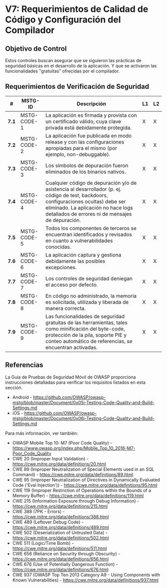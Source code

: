 # V7: Requerimientos de Calidad de Código y Configuración del Compilador

## Objetivo de Control

Estos controles buscan asegurar que se siguieron las prácticas de seguridad básicas en el desarrollo de la aplicación. Y que se activaron las funcionalidades "gratuitas" ofrecidas por el compilador.

## Requerimientos de Verificación de Seguridad

| # | MSTG-ID | Descripción | L1 | L2 |
| -- | -------- | ---------------------- | - | - |
| **7.1** | MSTG-CODE-1 | La aplicación es firmada y provista con un certificado válido, cuya clave privada está debidamente protegida. | X | X |
| **7.2** | MSTG-CODE-2 | La aplicación fue publicada en modo release y con las configuraciones apropiadas para el mismo (por ejemplo, non-debuggable). | X | X |
| **7.3** | MSTG-CODE-3 | Los símbolos de depuración fueron eliminados de los binarios nativos. | X | X |
| **7.4** | MSTG-CODE-4 | Cualquier código de depuración y/o de asistencia al desarrollador (p. ej. código de test, backdoors, configuraciones ocultas) debe ser eliminado. La aplicación no hace logs detallados de errores ni de mensajes de depuración. | X | X |
| **7.5** | MSTG-CODE-5 | Todos los componentes de terceros se encuentran identificados y revisados en cuanto a vulnerabilidades conocidas. | X | X |
| **7.6** | MSTG-CODE-6 | La aplicación captura y gestiona debidamente las posibles excepciones. | X | X |
| **7.7** | MSTG-CODE-7 | Los controles de seguridad deniegan el acceso por defecto. | X | X |
| **7.8** | MSTG-CODE-8 | En código no administrado, la memoria es solicitada, utilizada y liberada de manera correcta. | X | X |
| **7.9** | MSTG-CODE-9 | Las funcionalidades de seguridad gratuitas de las herramientas, tales como minificación del byte-code, protección de la pila, soporte PIE y conteo automático de referencias, se encuentran activadas. | X | X |

<div style="page-break-after: always;">
</div>

## Referencias

La Guía de Pruebas de Seguridad Móvil de OWASP proporciona instrucciones detalladas para verificar los requisitos listados en esta sección.

- Android - <https://github.com/OWASP/owasp-mstg/blob/master/Document/0x05i-Testing-Code-Quality-and-Build-Settings.md>
- iOS - <https://github.com/OWASP/owasp-mstg/blob/master/Document/0x06i-Testing-Code-Quality-and-Build-Settings.md>

Para más información, ver también:

- OWASP Mobile Top 10: M7 (Poor Code Quality) - <https://www.owasp.org/index.php/Mobile_Top_10_2016-M7-Poor_Code_Quality>
- CWE 20 (Improper Input Validation) - <https://cwe.mitre.org/data/definitions/20.html>
- CWE 89 (Improper Neutralization of Special Elements used in an SQL Command) - <https://cwe.mitre.org/data/definitions/89.html>
- CWE 95 (Improper Neutralization of Directives in Dynamically Evaluated Code ('Eval Injection')) - <https://cwe.mitre.org/data/definitions/95.html>
- CWE 119 (Improper Restriction of Operations within the Bounds of a Memory Buffer) - <https://cwe.mitre.org/data/definitions/119.html>
- CWE 215 (Information Exposure through Debug Information) - <https://cwe.mitre.org/data/definitions/215.html>
- CWE 388 (7PK - Errors) - <https://cwe.mitre.org/data/definitions/388.html>
- CWE 489 (Leftover Debug Code) - <https://cwe.mitre.org/data/definitions/489.html>
- CWE 502 (Deserialization of Untrusted Data) - <https://cwe.mitre.org/data/definitions/502.html>
- CWE 511 (Logic/Time Bomb) - <https://cwe.mitre.org/data/definitions/511.html>
- CWE 656 (Reliance on Security through Obscurity) - <https://cwe.mitre.org/data/definitions/656.html>
- CWE 676 (Use of Potentially Dangerous Function)  - <https://cwe.mitre.org/data/definitions/676.html>
- CWE 937 (OWASP Top Ten 2013 Category A9 - Using Components with Known Vulnerabilities) - <https://cwe.mitre.org/data/definitions/937.html>
